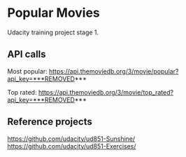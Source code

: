 # Popular Movies

Udacity training project stage 1.

## API calls

Most popular: https://api.themoviedb.org/3/movie/popular?api_key=***REMOVED***

Top rated: https://api.themoviedb.org/3/movie/top_rated?api_key=***REMOVED***


## Reference projects

https://github.com/udacity/ud851-Sunshine/
https://github.com/udacity/ud851-Exercises/
